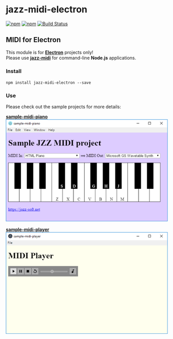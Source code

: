 # jazz-midi-electron

[![npm](https://img.shields.io/npm/v/jazz-midi-electron.svg)](https://www.npmjs.com/package/jazz-midi-electron)
[![npm](https://img.shields.io/npm/dt/jazz-midi-electron.svg)](https://www.npmjs.com/package/jazz-midi-electron)
[![Build Status](https://travis-ci.org/jazz-soft/jazz-midi-electron.svg?branch=master)](https://travis-ci.org/jazz-soft/jazz-midi-electron)

## MIDI for Electron

This module is for [**Electron**](https://electronjs.org) projects only!  
Please use [**jazz-midi**](https://www.npmjs.com/package/jazz-midi) for command-line **Node.js** applications.

### Install
`npm install jazz-midi-electron --save`

### Use

Please check out the sample projects for more details:

[**sample-midi-piano**](https://github.com/jazz-soft/jazz-midi-electron/tree/master/sample-midi-piano)  
[![screenshot](https://raw.githubusercontent.com/jazz-soft/jazz-midi-electron/master/sample-midi-piano/screenshot.png)](https://github.com/jazz-soft/jazz-midi-electron/tree/master/sample-midi-piano)

[**sample-midi-player**](https://github.com/jazz-soft/jazz-midi-electron/tree/master/sample-midi-piano)  
[![screenshot](https://raw.githubusercontent.com/jazz-soft/jazz-midi-electron/master/sample-midi-player/screenshot.png)](https://github.com/jazz-soft/jazz-midi-electron/tree/master/sample-midi-player)

